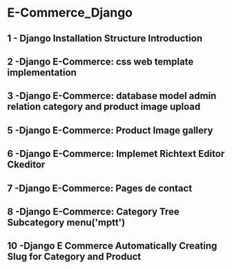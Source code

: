 # E-Commerce_Django


## 1 - Django Installation Structure Introduction
## 2 -Django E-Commerce: css web template implementation 
## 3 -Django E-Commerce: database model admin relation category and product image upload 
## 5 -Django E-Commerce: Product Image gallery
## 6 -Django E-Commerce: Implemet Richtext Editor Ckeditor
## 7 -Django E-Commerce: Pages de contact
## 8 -Django E-Commerce: Category Tree Subcategory menu('mptt')
## 10 -Django E Commerce Automatically Creating Slug for Category and Product 
